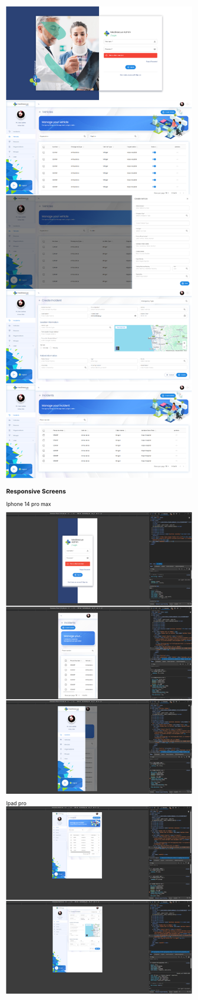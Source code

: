 ![Preview](https://github.com/Dasuni-mg/medi-rescue-admin/blob/main/login.png)
![Preview](https://github.com/Dasuni-mg/medi-rescue-admin/blob/main/vehicle.png)
![Preview](https://github.com/Dasuni-mg/medi-rescue-admin/blob/main/vehicle%20form.png)
![Preview](https://github.com/Dasuni-mg/medi-rescue-admin/blob/main/incidents.png)
![Preview](https://github.com/Dasuni-mg/medi-rescue-admin/blob/main/incidents-table.png)

<h3> Responsive Screens </h3>

Iphone 14 pro max

![Preview](https://github.com/Dasuni-mg/medi-rescue-admin/blob/main/mobile-login.PNG)
![Preview](https://github.com/Dasuni-mg/medi-rescue-admin/blob/main/14promax.PNG)
![Preview](https://github.com/Dasuni-mg/medi-rescue-admin/blob/main/14promax-sidebar.PNG)

Ipad pro
![Preview](https://github.com/Dasuni-mg/medi-rescue-admin/blob/main/ipadpro.PNG)
![Preview](https://github.com/Dasuni-mg/medi-rescue-admin/blob/main/ipad-sidebar.PNG)

